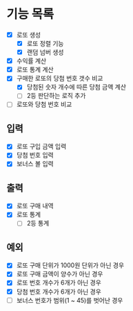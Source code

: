 # 기능 목록
- [x] 로또 생성
  - [x] 로또 정렬 기능
  - [X] 랜덤 넘버 생성
- [x] 수익률 계산
- [x] 로또 통계 계산
- [X] 구매한 로또의 당첨 번호 갯수 비교
    - [X] 당첨된 숫자 개수에 따른 당첨 금액 계산
    - [ ] 2등 판단하는 로직 추가
- [ ] 로또와 당첨 번호 비교

## 입력
- [x] 로또 구입 금액 입력
- [x] 당첨 번호 입력
- [x] 보너스 볼 입력

## 출력
- [x] 로또 구매 내역
- [x] 로또 통계
  - [ ] 2등 통계

## 예외
- [X] 로또 구매 단위가 1000원 단위가 아닌 경우
- [X] 로또 구매 금액이 양수가 아닌 경우
- [x] 로또 번호 개수가 6개가 아닌 경우
- [x] 당첨 번호 개수가 6개가 아닌 경우
- [ ] 보너스 번호가 범위(1 ~ 45)를 벗어난 경우
